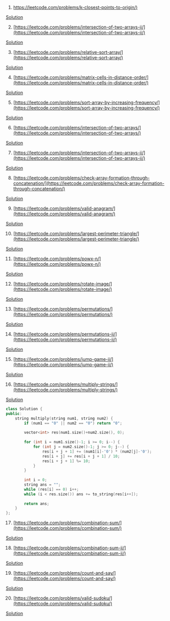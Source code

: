 001. [https://leetcode.com/problems/k-closest-points-to-origin/)](https://leetcode.com/problems/k-closest-points-to-origin/)  

[Solution](W04Solutions/001.md)

002. [https://leetcode.com/problems/intersection-of-two-arrays-ii/](https://leetcode.com/problems/intersection-of-two-arrays-ii/)  

[Solution](W04Solutions/002.md)

003. [https://leetcode.com/problems/relative-sort-array/](https://leetcode.com/problems/relative-sort-array/)  

[Solution](W04Solutions/003.md)

004. [https://leetcode.com/problems/matrix-cells-in-distance-order/](https://leetcode.com/problems/matrix-cells-in-distance-order/)  

[Solution](W04Solutions/004.md)

005. [https://leetcode.com/problems/sort-array-by-increasing-frequency/](https://leetcode.com/problems/sort-array-by-increasing-frequency/)  

[Solution](W04Solutions/005.md)

006. [https://leetcode.com/problems/intersection-of-two-arrays/](https://leetcode.com/problems/intersection-of-two-arrays/)  

[Solution](W04Solutions/006.md)

007. [https://leetcode.com/problems/intersection-of-two-arrays-ii/](https://leetcode.com/problems/intersection-of-two-arrays-ii/)  

[Solution](W04Solutions/007.md)

008. [https://leetcode.com/problems/check-array-formation-through-concatenation/](https://leetcode.com/problems/check-array-formation-through-concatenation/)  

[Solution](W04Solutions/008.md)

009. [https://leetcode.com/problems/valid-anagram/](https://leetcode.com/problems/valid-anagram/)  

[Solution](W04Solutions/009.md)

010. [https://leetcode.com/problems/largest-perimeter-triangle/](https://leetcode.com/problems/largest-perimeter-triangle/)  

[Solution](W04Solutions/010.md)

011. [https://leetcode.com/problems/powx-n/](https://leetcode.com/problems/powx-n/)  

[Solution](W04Solutions/011.md)

012. [https://leetcode.com/problems/rotate-image/](https://leetcode.com/problems/rotate-image/)  

[Solution](W04Solutions/012.md)

013. [https://leetcode.com/problems/permutations/](https://leetcode.com/problems/permutations/)  

[Solution](W04Solutions/013.md)

014. [https://leetcode.com/problems/permutations-ii/](https://leetcode.com/problems/permutations-ii/)  

[Solution](W04Solutions/014.md)

015. [https://leetcode.com/problems/jump-game-ii/](https://leetcode.com/problems/jump-game-ii/)  

[Solution](W04Solutions/015.md)

016. [https://leetcode.com/problems/multiply-strings/](https://leetcode.com/problems/multiply-strings/)  

[Solution](W04Solutions/016.md)
```c++
class Solution {
public:
    string multiply(string num1, string num2) {
        if (num1 == "0" || num2 == "0") return "0";
        
        vector<int> res(num1.size()+num2.size(), 0);
        
        for (int i = num1.size()-1; i >= 0; i--) {
            for (int j = num2.size()-1; j >= 0; j--) {
                res[i + j + 1] += (num1[i]-'0') * (num2[j]-'0');
                res[i + j] += res[i + j + 1] / 10;
                res[i + j + 1] %= 10;
            }
        }
        
        int i = 0;
        string ans = "";
        while (res[i] == 0) i++;
        while (i < res.size()) ans += to_string(res[i++]);
        
        return ans;
    }
};
```

017. [https://leetcode.com/problems/combination-sum/](https://leetcode.com/problems/combination-sum/)  

[Solution](W04Solutions/017.md)

018. [https://leetcode.com/problems/combination-sum-ii/](https://leetcode.com/problems/combination-sum-ii/)  

[Solution](W04Solutions/018.md)

019. [https://leetcode.com/problems/count-and-say/](https://leetcode.com/problems/count-and-say/)  

[Solution](W04Solutions/019.md)

020. [https://leetcode.com/problems/valid-sudoku/](https://leetcode.com/problems/valid-sudoku/)   

[Solution](W04Solutions/020.md)


